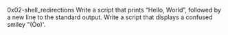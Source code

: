 0x02-shell_redirections
Write a script that prints “Hello, World”, followed by a new line to the standard output.
Write a script that displays a confused smiley "(Ôo)'.

